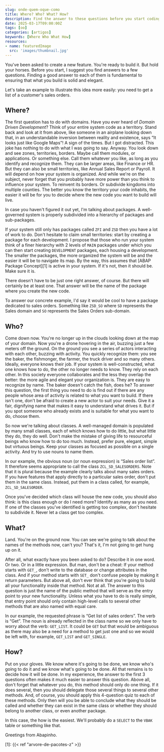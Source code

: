 ```yaml
---
slug: onde-quem-oque-como
title: Where? Who? What? How?
description: Find the answer to these questions before you start coding
date: 2025-03-17T09:00:00Z
tags: [oo]
categories: [artigos]
keywords: [Where Who What How]
resources:
- name: featuredImage
  src: 'images/thumbnail.jpg'
---
```

You've been asked to create a new feature. You're ready to build it. But hold your horses. Before you start, I suggest you find answers to a few questions. Finding a good answer to each of them is fundamental to ensuring that what you build is solid and elegant.

<!--more-->
Let's take an example to illustrate this idea more easily: you need to get a list of a customer's sales orders.

## Where?

The first question has to do with domains. Have you ever heard of _Domain Driven Development_? Think of your entire system code as a territory. Stand back and look at it from above, like someone in an airplane looking down that, in an understandable inversion between reality and existence, says “It looks just like Google Maps”! A sign of the times. But I got distracted. This joke has nothing to do with what I was going to say. Anyway. You look down and see zones, territories, borders. Maybe call them modules, or applications. Or something else. Call them whatever you like, as long as you identify and recognize them. They can be larger areas, like Finance or HR. But they can also be small territories, like Annual Sales Report or Payroll. It will depend on how your system is organized. And while we're on the subject, never forget that you probably have more power than you think to influence your system. To reinvent its borders. Or subdivide kingdoms into multiple counties. The better you know the territory your code inhabits, the easier it will be for you to decide where the new code you want to build will live.

In case you haven't figured it out yet, I'm talking about packages. A well-governed system is properly subdivided into a hierarchy of packages and sub-packages.

If your system still only has packages called `ZFI` and `ZSD` then you have a lot of work to do. Don't hesitate to claim small territories: start by creating a package for each development. I propose that those who run your system think of a finer hierarchy with 2 levels of `MAIN` packages under which you can then start creating `DEVELOPMENT` packages, each housing a development. The smaller the packages, the more organized the system will be and the easier it will be to navigate its map. By the way, this assumes that [ABAP Package Concept][1] is active in your system. If it's not, then it should be. Make sure it is.

There doesn't have to be just one right answer, of course. But there will certainly be at least one. That answer will be the name of the package where you create the new code.

To answer our concrete example, I'd say it would be cool to have a package dedicated to sales orders. Something like `ZSD_SO` where `SD` represents the Sales domain and `SO` represents the Sales Orders sub-domain.

## Who?

Come down now. You're no longer up in the clouds looking down at the map of your domain. Now you're a drone hovering in the air, buzzing just a few meters off the ground. On the ground you see a series of actors interacting with each other, buzzing with activity. You quickly recognize them: you see the baker, the fishmonger, the farmer, the truck driver and so many others. Ideally, everyone knows their job. If your system is well-constructed, what one knows how to do, the other no longer needs to know. They rely on each other. In this society everyone collaborates and the less they overlap the better: the more agile and elegant your organization is. They are easy to recognize by name. The baker doesn't catch the fish, does he? To answer this question, the first thing you need to do is find out if there are any people whose area of activity is related to what you want to build. If there isn't one, don't be afraid to create a new actor to suit your needs. Give it a fair, dignifying name that makes it easy to understand what drives it. But if you spot someone who already exists and is suitable for what you want to do, choose them.

So now we're talking about classes. A well-managed domain is populated by many small classes, each of which knows how to do little, but what little they do, they do well. Don't make the mistake of giving life to resourceful beings who know how to do too much. Instead, prefer pure, elegant, simple but virtuous beings. Keep your classes as focused as possible on a single activity. And try to use nouns to name them.

In our example, the obvious noun (or noun expression) is “Sales order list”. It therefore seems appropriate to call the class `ZCL_SD_SALESORDERS`. Note that it is plural because the example clearly talks about many sales orders. If you have features that apply directly to a particular sales order, don't put them in the same class. Instead, put them in a class called, for example, `ZCL_SD_SALESORDER`.

Once you've decided which class will house the new code, you should also think: is this class enough or do I need more? Identify as many as you need. If one of the classes you've identified is getting too complex, don't hesitate to subdivide it. Never let a class get too complex.

## What?

Land. You're on the ground now. You can see we're going to talk about the names of the methods now, can't you? That's it, I'm not going to get hung up on it.

After all, what exactly have you been asked to do? Describe it in one word. Or two. Or in a little expression. But man, don't be a cheat: If your method starts with `GET_`, don't write to the database or change attributes in the class. And if your method starts with `SET_` don't confuse people by making it return parameters. But above all, don't ever think that you're going to build all your functionality inside that method. Not at all. The answer to this question is just the name of the public method that will serve as the entry point to your new functionality. Unless what you have to do is really simple, that entry point should only contain high-level calls to several other methods that are also named with equal care.

In our example, the requested phrase is “Get list of sales orders”. The verb is “Get”. The noun is already reflected in the class name so we only have to worry about the verb: `GET_LIST`. It could be `GET` but that would be ambiguous as there may also be a need for a method to get just one and so we would be left with, for example, `GET_LIST` and `GET_SINGLE`.

## How?

Put on your gloves. We know where it's going to be done, we know who's going to do it and we know what's going to be done. All that remains is to decide how it will be done. In my experience, the answer to the first 3 questions often makes it much easier to answer this question. Above all, don't forget that whatever you do, this method should only do one thing. If it does several, then you should delegate those several things to several other methods. And, of course, you should apply this 4-question quiz to each of these methods. Only then will you be able to conclude what they should be called and whether they can exist in the same class or whether they should belong to another class, or even another package.

In this case, the how is the easiest. We'll probably do a `SELECT` to the `VBAK` table or something like that.

Greetings from Abapinho.

[1]: {{< ref "arvore-de-pacotes-z" >}}

